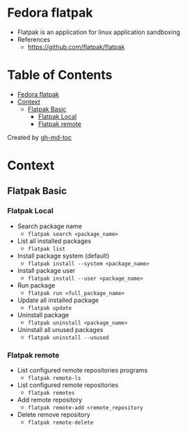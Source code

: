 # Fedora flatpak

- Flatpak is an application for linux application sandboxing
- References
  - https://github.com/flatpak/flatpak

# Table of Contents

- [Fedora flatpak](#fedora-flatpak)
- [Context](#context)
  - [Flatpak Basic](#flatpak-basic)
    - [Flatpak Local](#flatpak-local)
    - [Flatpak remote](#flatpak-remote)

Created by [gh-md-toc](https://github.com/ekalinin/github-markdown-toc)

# Context

## Flatpak Basic

### Flatpak Local

- Search package name
  - `flatpak search <package_name>`
- List all installed packages
  - `flatpak list`
- Install package system (default)
  - `flatpak install --system <package_name>`
- Install package user
  - `flatpak install --user <package_name>`
- Run package
  - `flatpak run <full_package_name>`
- Update all installed package
  - `flatpak update`
- Uninstall package
  - `flatpak uninstall <package_name>`
- Uninstall all unused packages
  - `flatpak uninstall --unused`

### Flatpak remote

- List configured remote repositories programs
  - `flatpak remote-ls`
- List configured remote repositories
  - `flatpak remotes`
- Add remote repository
  - `flatpak remote-add <remote_repository`
- Delete remove repository
  - `flatpak remote-delete`
